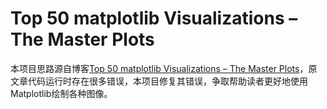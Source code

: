 # Top 50 matplotlib Visualizations – The Master Plots

本项目思路源自博客[Top 50 matplotlib Visualizations – The Master Plots](https://www.machinelearningplus.com/plots/top-50-matplotlib-visualizations-the-master-plots-python)，原文章代码运行时存在很多错误，本项目修复其错误，争取帮助读者更好地使用Matplotlib绘制各种图像。
